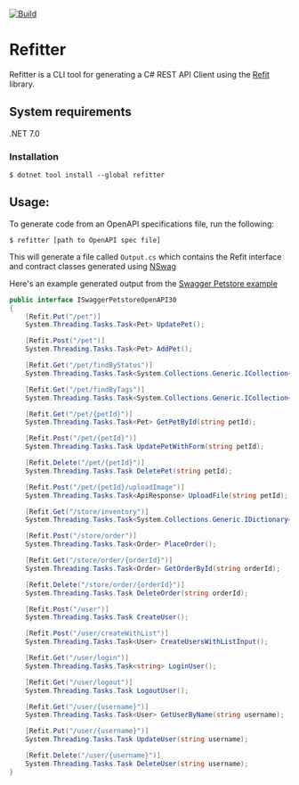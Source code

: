 [![Build](https://github.com/christianhelle/refitter/actions/workflows/build.yml/badge.svg)](https://github.com/christianhelle/refitter/actions/workflows/build.yml)

# Refitter
Refitter is a CLI tool for generating a C# REST API Client using the [Refit](https://github.com/reactiveui/refit) library. 

## System requirements
.NET 7.0

### Installation
```
$ dotnet tool install --global refitter
```

## Usage:

To generate code from an OpenAPI specifications file, run the following:

```
$ refitter [path to OpenAPI spec file]
```

This will generate a file called `Output.cs` which contains the Refit interface and contract classes generated using [NSwag](https://github.com/RicoSuter/NSwag)


Here's an example generated output from the [Swagger Petstore example](https://petstore3.swagger.io)

```cs
public interface ISwaggerPetstoreOpenAPI30
{
    [Refit.Put("/pet")]
    System.Threading.Tasks.Task<Pet> UpdatePet();

    [Refit.Post("/pet")]
    System.Threading.Tasks.Task<Pet> AddPet();

    [Refit.Get("/pet/findByStatus")]
    System.Threading.Tasks.Task<System.Collections.Generic.ICollection<Pet>> FindPetsByStatus();

    [Refit.Get("/pet/findByTags")]
    System.Threading.Tasks.Task<System.Collections.Generic.ICollection<Pet>> FindPetsByTags();

    [Refit.Get("/pet/{petId}")]
    System.Threading.Tasks.Task<Pet> GetPetById(string petId);

    [Refit.Post("/pet/{petId}")]
    System.Threading.Tasks.Task UpdatePetWithForm(string petId);

    [Refit.Delete("/pet/{petId}")]
    System.Threading.Tasks.Task DeletePet(string petId);

    [Refit.Post("/pet/{petId}/uploadImage")]
    System.Threading.Tasks.Task<ApiResponse> UploadFile(string petId);

    [Refit.Get("/store/inventory")]
    System.Threading.Tasks.Task<System.Collections.Generic.IDictionary<string, int>> GetInventory();

    [Refit.Post("/store/order")]
    System.Threading.Tasks.Task<Order> PlaceOrder();

    [Refit.Get("/store/order/{orderId}")]
    System.Threading.Tasks.Task<Order> GetOrderById(string orderId);

    [Refit.Delete("/store/order/{orderId}")]
    System.Threading.Tasks.Task DeleteOrder(string orderId);

    [Refit.Post("/user")]
    System.Threading.Tasks.Task CreateUser();

    [Refit.Post("/user/createWithList")]
    System.Threading.Tasks.Task<User> CreateUsersWithListInput();

    [Refit.Get("/user/login")]
    System.Threading.Tasks.Task<string> LoginUser();

    [Refit.Get("/user/logout")]
    System.Threading.Tasks.Task LogoutUser();

    [Refit.Get("/user/{username}")]
    System.Threading.Tasks.Task<User> GetUserByName(string username);

    [Refit.Put("/user/{username}")]
    System.Threading.Tasks.Task UpdateUser(string username);

    [Refit.Delete("/user/{username}")]
    System.Threading.Tasks.Task DeleteUser(string username);
}
```